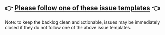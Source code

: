## 👉 [Please follow one of these issue templates](https://github.com/pytorch/fairseq/issues/new/choose) 👈

Note: to keep the backlog clean and actionable, issues may be immediately closed if they do not follow one of the above
issue templates.
